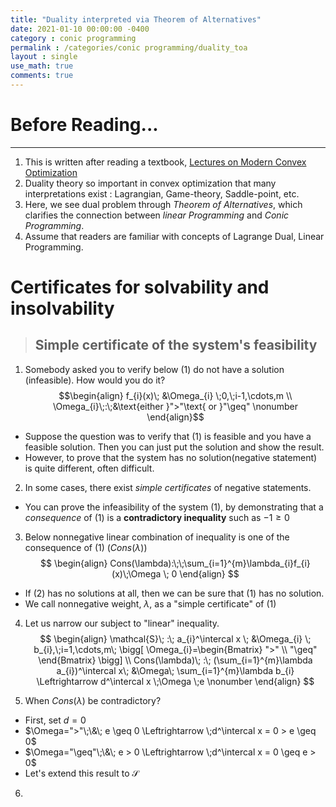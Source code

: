 ```yaml
---
title: "Duality interpreted via Theorem of Alternatives"
date: 2021-01-10 00:00:00 -0400
category : conic programming
permalink : /categories/conic programming/duality_toa
layout : single
use_math: true
comments: true
---
```


# Before Reading...
___
1. This is written after reading a textbook, [Lectures on Modern Convex Optimization]("https://www2.isye.gatech.edu/~nemirovs/LMCO_LN.pdf")
1. Duality theory so important in convex optimization that many interpretations exist : Lagrangian, Game-theory, Saddle-point, etc.
2. Here, we see dual problem through *Theorem of Alternatives*, which clarifies the connection between *linear Programming* and *Conic Programming*.
3. Assume that readers are familiar with concepts of Lagrange Dual, Linear Programming.


# Certificates for solvability and insolvability
>## Simple certificate of the system's feasibility

1. Somebody asked you to verify below (1) do not have a solution (infeasible). How would you do it?
$$\begin{align}
f_{i}(x)\; &\Omega_{i} \;0,\;i-1,\cdots,m \\
\Omega_{i}\;:\;&\text{either }">"\text{ or }"\geq" \nonumber
\end{align}$$
+ Suppose the question was to verify that (1) is feasible and you have a feasible solution. Then you can just put the solution and show the result.
+ However, to prove that the system has no solution(negative statement) is quite different, often difficult.

2. In some cases, there exist *simple certificates* of negative statements.
+ You can prove the infeasibility of the system (1), by demonstrating that a *consequence* of (1) is a **contradictory inequality** such as $-1 \geq 0$

3. Below nonnegative linear combination of inequality is one of the consequence of (1) ($Cons(\lambda)$)
$$
\begin{align}
Cons(\lambda):\;\;\sum_{i=1}^{m}\lambda_{i}f_{i}(x)\;\Omega \; 0
\end{align}
$$
+ If (2) has no solutions at all, then we can be sure that (1) has no solution.
+ We call nonnegative weight, $\lambda$, as a "simple certificate" of (1)

4. Let us narrow our subject to "linear" inequality.
$$
\begin{align}
\mathcal{S}\; :\; a_{i}^\intercal x \; &\Omega_{i} \; b_{i},\;i=1,\cdots,m\;  \bigg[  \Omega_{i}=\begin{Bmatrix} ">" \\ "\geq" \end{Bmatrix} \bigg] \\
Cons(\lambda)\; :\; (\sum_{i=1}^{m}\lambda a_{i})^\intercal x\; &\Omega\; \sum_{i=1}^{m}\lambda b_{i} \Leftrightarrow d^\intercal x \;\Omega \;e \nonumber
 \end{align}
$$

5. When $Cons(\lambda)$ be contradictory?
+ First, set $d=0$
+ $\Omega=">"\;\&\; e \geq 0 \Leftrightarrow \;d^\intercal x = 0 > e \geq 0$
+ $\Omega="\geq"\;\&\; e > 0 \Leftrightarrow \;d^\intercal x = 0 \geq e > 0$
+ Let's extend this result to $\mathcal{S}$
6. 